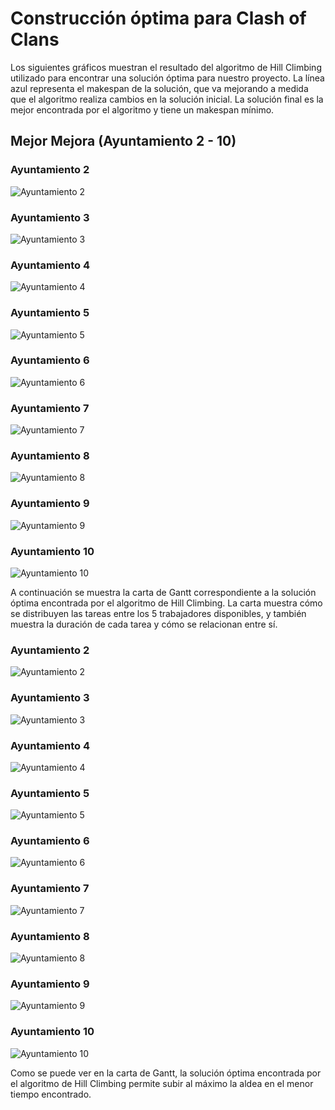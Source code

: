 # Construcción óptima para Clash of Clans
Los siguientes gráficos muestran el resultado del algoritmo de Hill Climbing utilizado para encontrar una solución óptima para nuestro proyecto. La línea azul representa el makespan de la solución, que va mejorando a medida que el algoritmo realiza cambios en la solución inicial. La solución final es la mejor encontrada por el algoritmo y tiene un makespan mínimo.

## Mejor Mejora (Ayuntamiento 2 - 10)
### Ayuntamiento 2
![Ayuntamiento 2](app/resultados/mejormejora/ayunta2.png)
### Ayuntamiento 3
![Ayuntamiento 3](app/resultados/mejormejora/ayunta3.png)
### Ayuntamiento 4
![Ayuntamiento 4](app/resultados/mejormejora/ayunta4.png)
### Ayuntamiento 5
![Ayuntamiento 5](app/resultados/mejormejora/ayunta5.png)
### Ayuntamiento 6
![Ayuntamiento 6](app/resultados/mejormejora/ayunta6.png)
### Ayuntamiento 7
![Ayuntamiento 7](app/resultados/mejormejora/ayunta7.png)
### Ayuntamiento 8
![Ayuntamiento 8](app/resultados/mejormejora/ayunta8.png)
### Ayuntamiento 9
![Ayuntamiento 9](app/resultados/mejormejora/ayunta9.png)
### Ayuntamiento 10
![Ayuntamiento 10](app/resultados/mejormejora/ayunta10.png)

A continuación se muestra la carta de Gantt correspondiente a la solución óptima encontrada por el algoritmo de Hill Climbing. La carta muestra cómo se distribuyen las tareas entre los 5 trabajadores disponibles, y también muestra la duración de cada tarea y cómo se relacionan entre sí.
 ### Ayuntamiento 2
![Ayuntamiento 2](app/resultados/mejormejora/ayunta2gantt.png)
### Ayuntamiento 3
![Ayuntamiento 3](app/resultados/mejormejora/ayunta3gantt.png)
### Ayuntamiento 4
![Ayuntamiento 4](app/resultados/mejormejora/ayunta4gantt.png)
### Ayuntamiento 5
![Ayuntamiento 5](app/resultados/mejormejora/ayunta5gantt.png)
### Ayuntamiento 6
![Ayuntamiento 6](app/resultados/mejormejora/ayunta6gantt.png)
### Ayuntamiento 7
![Ayuntamiento 7](app/resultados/mejormejora/ayunta7gantt.png)
### Ayuntamiento 8
![Ayuntamiento 8](app/resultados/mejormejora/ayunta8gantt.png)
### Ayuntamiento 9
![Ayuntamiento 9](app/resultados/mejormejora/ayunta9gantt.png)
### Ayuntamiento 10
![Ayuntamiento 10](app/resultados/mejormejora/ayunta10gantt.png)

Como se puede ver en la carta de Gantt, la solución óptima encontrada por el algoritmo de Hill Climbing permite subir al máximo la aldea en el menor tiempo encontrado.
